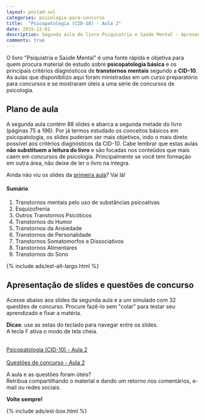 ```yaml
---
layout: postad-sol
categories: psicologia-para-concurso
title:  "Psicopatologia (CID-10) - Aula 2" 
date: 2015-12-01
description: Segunda aula do livro Psiquiatria e Saúde Mental - Apresenta os demais critérios diagnósticos de transtornos mentais segundo a CID-10 e contém um simulado com 32 questões de concurso sobre o conteúdo da aula.
comments: true
---
```


<p class="intro"> O livro "Psiquiatria e Saúde Mental" é uma fonte rápida e objetiva para quem procura material de estudo sobre <b>psicopatologia básica</b> e os principais critérios diagnósticos de <b>transtornos mentais</b> segundo a <b>CID-10</b>. As aulas que disponibilizo aqui foram ministradas em um curso preparatório para concursos e se mostraram úteis a uma série de concursos de psicologia.
</p>

## Plano de aula
A segunda aula contém 88 slides e abarca a segunda metade do livro (páginas 75 a 196). Por já termos estudado os conceitos básicos em psicopatologia, os slides puderam ser mais objetivos, indo o mais direto possível aos critérios diagnósticos da CID-10. Cabe lembrar que estas aulas __não substituem a leitura do livro__ e são focadas nos conteúdos que mais caem em concursos de psicologia. Principalmente se você tem formação em outra área, não deixe de ler o livro na íntegra.

Ainda não viu os slides da [primeira aula](/psicologia-para-concurso/psicopatologia-cid10-aula-1/)? Vai lá!

#### Sumário

1. Transtornos mentais pelo uso de substâncias psicoativas
2. Esquizofrenia
3. Outros Transtornos Psicóticos
4. Transtornos do Humor
5. Transtornos da Ansiedade
6. Transtornos de Personalidade
7. Transtornos Somatomorfos e Dissociativos
8. Transtornos Alimentares
9. Transtornos do Sono

<div class="caixad">
{% include ads/est-alt-largo.html %}
</div>

## Apresentação de slides e questões de concurso

Acesse abaixo aos slides da segunda aula e a um simulado com 32 questões de concurso. Procure fazê-lo sem "colar" para testar seu aprendizado e fixar a matéria.

__Dicas__: use as <span class="caixola"><i class="fa fa-hand-o-right fa-lg"></i> setas do teclado <i class="fa fa-hand-o-left fa-lg"></i></span> para navegar entre os slides.   
A tecla <span class="caixola">F</span> ativa o modo de tela cheia.

<div class="caixa">
    <span class="icone-caixa">
    <span class="fa-stack fa-3x">
      <i class="fa fa-square fa-stack-2x"></i>
      <i class="fa fa-play fa-stack-1x fa-inverse"></i>
    </span></span>
     <br>
    <span class="titulo-caixa"><a href="/slides/psicopatologia-cid10-aula-2/">Psicopatologia (CID-10) - Aula 2 </a></span>
</div>

<div class="caixa">
    <span class="icone-caixa">
    <span class="fa-stack fa-3x">
      <i class="fa fa-square fa-stack-2x"></i>
      <i class="fa fa-file-text fa-stack-1x fa-inverse"></i>
    </span></span>
    <br>
    <span class="titulo-caixa"><a href="/slides/questoes-de-concurso-psicopatologia-cid10-aula-1/">Questões de concurso - Aula 2</a></span>
</div>

A aula e as questões foram úteis?   
Retribua compartilhando o material e dando um retorno nos comentários, e-mail ou redes sociais.

__Volte sempre!__

<div class="caixad">
{% include ads/est-box.html %}
</div>

<a name="coments"></a>
